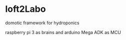 # loft2Labo
domotic framework for hydroponics

raspberry pi 3 as brains and arduino Mega ADK as MCU
